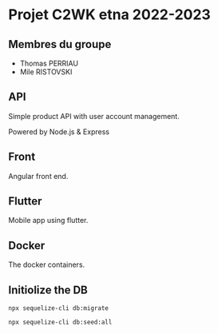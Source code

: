 # Projet C2WK etna 2022-2023

## Membres du groupe

- Thomas PERRIAU
- Mile RISTOVSKI

## API

Simple product API with user account management.

Powered by Node.js & Express

## Front

Angular front end.

## Flutter

Mobile app using flutter.

## Docker

The docker containers.

## Initiolize the DB
```
npx sequelize-cli db:migrate
```

```
npx sequelize-cli db:seed:all
```